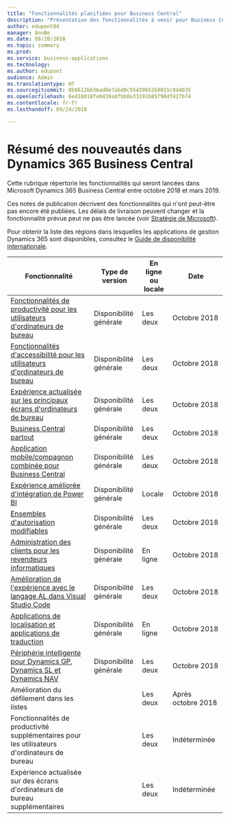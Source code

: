 ```yaml
---
title: "Fonctionnalités planifiées pour Business Central"
description: "Présentation des fonctionnalités à venir pour Business Central"
author: edupont04
manager: AnnBe
ms.date: 09/20/2018
ms.topic: summary
ms.prod: 
ms.service: business-applications
ms.technology: 
ms.author: edupont
audience: Admin
ms.translationtype: HT
ms.sourcegitcommit: 8b8612bb36ad0e7abd0c55439652b9015c944035
ms.openlocfilehash: 6ed18018fe0439a8fbb0a33191b85f98df427b74
ms.contentlocale: fr-fr
ms.lasthandoff: 09/24/2018

---
```

# <a name="summary-of-whats-new-in-dynamics-365-business-central"></a>Résumé des nouveautés dans Dynamics 365 Business Central

Cette rubrique répertorie les fonctionnalités qui seront lancées dans Microsoft Dynamics 365 Business Central entre octobre 2018 et mars 2019.

Ces notes de publication décrivent des fonctionnalités qui n'ont peut-être pas encore été publiées. Les délais de livraison peuvent changer et la fonctionnalité prévue peut ne pas être lancée (voir [Stratégie de Microsoft](https://go.microsoft.com/fwlink/p/?linkid=2007332)).
    
Pour obtenir la liste des régions dans lesquelles les applications de gestion Dynamics 365 sont disponibles, consultez le [Guide de disponibilité internationale](https://aka.ms/dynamics_365_international_availability_deck). 


| Fonctionnalité | Type de version | En ligne ou locale |Date |
|------------|----------|--------|--------|
| [Fonctionnalités de productivité pour les utilisateurs d'ordinateurs de bureau](high-productivity-user-experience.md) | Disponibilité générale | Les deux |Octobre 2018  |
| [Fonctionnalités d'accessibilité pour les utilisateurs d'ordinateurs de bureau](/business-applications-release-notes/october18/dynamics365-business-central/high-productivity-user-experience#accessibility) |  Disponibilité générale | Les deux   |Octobre 2018  |
| [Expérience actualisée sur les principaux écrans d'ordinateurs de bureau](/business-applications-release-notes/october18/dynamics365-business-central/high-productivity-user-experience#refreshed-desktop-experience) |  Disponibilité générale | Les deux | Octobre 2018  |
| [Business Central partout](business-central-everywhere.md)|  Disponibilité générale  | Les deux |Octobre 2018  |
| [Application mobile/compagnon combinée pour Business Central](/business-applications-release-notes/october18/dynamics365-business-central/high-productivity-user-experience#access-from-anywhere) |  Disponibilité générale | Les deux |Octobre 2018    |
| [Expérience améliorée d'intégration de Power BI](enhanced-power-bi-embed-experience.md)  | Disponibilité générale    | Locale |Octobre 2018   |
| [Ensembles d'autorisation modifiables](editablepermissionsets.md)  | Disponibilité générale    | Les deux |Octobre 2018   |
| [Administration des clients pour les revendeurs informatiques](var-tenant-administration.md)  | Disponibilité générale    | En ligne     |Octobre 2018   |
| [Amélioration de l'expérience avec le langage AL dans Visual Studio Code](visual-studio-code-improvements.md)  | Disponibilité générale    |Les deux|Octobre 2018   |
| [Applications de localisation et applications de traduction](localization.md)      |  Disponibilité générale  | En ligne |Octobre 2018   |
| [Périphérie intelligente pour Dynamics GP, Dynamics SL et Dynamics NAV](dynamics-intelligent-edge.md)   | Disponibilité générale  |   Les deux    |Octobre 2018|
| Amélioration du défilement dans les listes |  | Les deux | Après octobre 2018 |
| Fonctionnalités de productivité supplémentaires pour les utilisateurs d'ordinateurs de bureau |     | Les deux |Indéterminée |
| Expérience actualisée sur des écrans d'ordinateurs de bureau supplémentaires |     | Les deux |Indéterminée |
 

